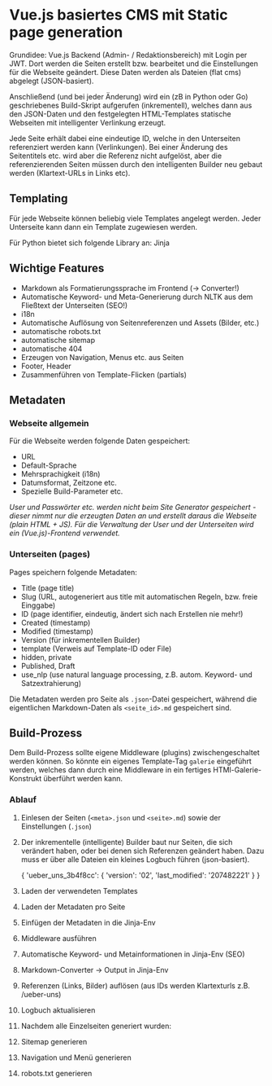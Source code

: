 # Vue.js basiertes CMS mit Static page generation

Grundidee: Vue.js Backend (Admin- / Redaktionsbereich) mit Login per JWT.
Dort werden die Seiten erstellt bzw. bearbeitet und die Einstellungen für die Webseite geändert.
Diese Daten werden als Dateien (flat cms) abgelegt (JSON-basiert).

Anschließend (und bei jeder Änderung) wird ein (zB in Python oder Go) geschriebenes Build-Skript aufgerufen (inkrementell), welches dann aus den JSON-Daten und den festgelegten HTML-Templates statische Webseiten mit intelligenter Verlinkung erzeugt.

Jede Seite erhält dabei eine eindeutige ID, welche in den Unterseiten referenziert werden kann (Verlinkungen). Bei einer Änderung des Seitentitels etc. wird aber die Referenz nicht aufgelöst, aber die referenzierenden Seiten müssen durch den intelligenten Builder neu gebaut werden (Klartext-URLs in Links etc).

## Templating
Für jede Webseite können beliebig viele Templates angelegt werden. Jeder Unterseite kann dann ein Template zugewiesen werden.

Für Python bietet sich folgende Library an:
Jinja

## Wichtige Features

 - Markdown als Formatierungssprache im Frontend (-> Converter!)
 - Automatische Keyword- und Meta-Generierung durch NLTK aus dem Fließtext der Unterseiten (SEO!)
 - i18n
 - Automatische Auflösung von Seitenreferenzen und Assets (Bilder, etc.)
 - automatische robots.txt
 - automatische sitemap
 - automatische 404
 - Erzeugen von Navigation, Menus etc. aus Seiten
 - Footer, Header
 - Zusammenführen von Template-Flicken (partials)

## Metadaten

### Webseite allgemein
Für die Webseite werden folgende Daten gespeichert:

 - URL
 - Default-Sprache
 - Mehrsprachigkeit (i18n)
 - Datumsformat, Zeitzone etc.
 - Spezielle Build-Parameter etc.
 
_User und Passwörter etc. werden nicht beim Site Generator gespeichert - dieser nimmt nur die erzeugten
Daten an und erstellt daraus die Webseite (plain HTML + JS).
Für die Verwaltung der User und der Unterseiten wird ein (Vue.js)-Frontend verwendet._

### Unterseiten (pages)
Pages speichern folgende Metadaten:

 - Title (page title)
 - Slug  (URL, autogeneriert aus title mit automatischen Regeln, bzw. freie Einggabe)
 - ID (page identifier, eindeutig, ändert sich nach Erstellen nie mehr!)
 - Created (timestamp)
 - Modified (timestamp)
 - Version (für inkrementellen Builder)
 - template (Verweis auf Template-ID oder File)
 - hidden, private
 - Published, Draft
 - use_nlp (use natural language processing, z.B. autom. Keyword- und Satzextrahierung)

Die Metadaten werden pro Seite als `.json`-Datei gespeichert, während die eigentlichen Markdown-Daten als `<seite_id>.md` gespeichert sind.

## Build-Prozess

Dem Build-Prozess sollte eigene Middleware (plugins) zwischengeschaltet werden können. So könnte ein eigenes Template-Tag `galerie` eingeführt werden, welches dann durch eine Middleware in ein fertiges HTMl-Galerie-Konstrukt überführt werden kann.

### Ablauf

 1. Einlesen der Seiten (`<meta>.json` und `<seite>.md`) sowie der Einstellungen (`.json`)
 2. Der inkrementelle (intelligente) Builder baut nur Seiten, die sich verändert haben, oder bei denen sich Referenzen geändert haben. Dazu muss er über alle Dateien ein kleines Logbuch führen (json-basiert).


    {
	   'ueber_uns_3b4f8cc': {
	      'version': '02',
	      'last_modified': '207482221'
	   }
    }

 3. Laden der verwendeten Templates
 4. Laden der Metadaten pro Seite
 5. Einfügen der Metadaten in die Jinja-Env
 6. Middleware ausführen
 7. Automatische Keyword- und Metainformationen in Jinja-Env (SEO)
 8. Markdown-Converter -> Output in Jinja-Env
 9. Referenzen (Links, Bilder) auflösen (aus IDs werden Klartexturls z.B. /ueber-uns)
 10. Logbuch aktualisieren
 11. Nachdem alle Einzelseiten generiert wurden:
 12. Sitemap generieren
 13. Navigation und Menü generieren
 14. robots.txt generieren

